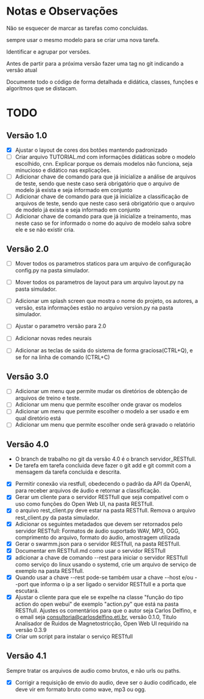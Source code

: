 # Notas e Observações

Não se esquecer de marcar as tarefas como concluidas.

sempre usar o mesmo modelo para se criar uma nova tarefa.

Identificar e agrupar por versões.

Antes de partir para a próxima versão fazer uma tag no git indicando a versão atual

Documente todo o código de forma detalhada e didática, classes, funções e algoritmos que se distacam.

# TODO

## Versão 1.0

- [X] Ajustar o layout de cores dos botões mantendo padronizado
- [ ] Criar arquivo TUTORIAL.md com informações didáticas sobre o modelo escolhido, cnn. Explicar porque os demais modelos não funciona, seja minucioso e didático nas explicações.
- [ ] Adicionar chave de comando para que já inicialize a análise de arquivos de teste, sendo que neste caso será obrigatório que o arquivo de modelo já exista e seja informado em conjunto
- [ ] Adicionar chave de comando para que já inicialize a classificação de arquivos de teste, sendo que neste caso será obrigatório que o arquivo de modelo já exista e seja informado em conjunto
- [ ] Adicionar chave de comando para que já inicialize a treinamento, mas neste caso se for informado o nome do aquivo de modelo salva sobre ele e se não existir cria.

## Versão 2.0

- [ ] Mover todos os parametros staticos para um arquivo de configuração config.py na pasta simulador.
- [ ] Mover todos os parametros de layout para um arquivo layout.py na pasta simulador.
- [ ] Adicionar um splash screen que mostra o nome do projeto, os autores, a versão, esta informações estão no arquivo version.py na pasta simulador.
- [ ] Ajustar o parametro versão para 2.0
- [ ] Adicionar novas redes neurais
- [ ] Adicionar as teclas de saida do sistema de forma graciosa(CTRL+Q), e se for na linha de comando (CTRL+C)


## Versão 3.0

- [ ] Adicionar um menu que permite mudar os diretórios de obtenção de arquivos de treino e teste.
- [ ] Adicionar um menu que permite escolher onde gravar os modelos
- [ ] Adicionar um menu que permite escolher o modelo a ser usado e em qual diretório está
- [ ] Adicionar um menu que permite escolher onde será gravado o relatório

## Versão 4.0
- O branch de trabalho no git da versão 4.0 é o branch servidor_RESTfull.
- De tarefa em tarefa concluida deve fazer o git add e git commit com a mensagem da tarefa concluida e descrita.

- [X] Permitir conexão via restfull, obedecendo o padrão da API da OpenAI, para receber arquivos de áudio e retornar a classificação.
- [X] Gerar um cliente para o servidor RESTfull que seja compatível com o uso como funções do Open Web UI, na pasta RESTfull.
- [X] o arquivo rest_client.py deve estar na pasta RESTfull. Remova o arquivo rest_client.py da pasta simulador.
- [X] Adicionar os seguintes metadados que devem ser retornados pelo servidor RESTfull: Formatos de áudio suportado WAV, MP3, OGG, comprimento do arquivo, formato do áudio, amostragem utilizada
- [X] Gerar o swarmm.json para o servidor RESTfull, na pasta RESTfull.
- [X] Documentar em RESTfull.md como usar o servidor RESTfull
- [X] adicionar a chave de comando --rest para iniciar o servidor RESTfull como serviço do linux usando o systemd, crie um arquivo de serviço de exemplo na pasta RESTfull.
- [X] Quando usar a chave --rest pode-se também usar a chave --host e/ou --port que informa o ip a ser ligado o servidor RESTfull e a porta que escutará.
- [X] Ajustar o cliente para que ele se expelhe na classe "função do tipo action do open webui" de exemplo "action.py" que está na pasta RESTfull. Ajustes os comentários para que o autor seja Carlos Delfino, e o email seja consultoria@carlosdelfino.eti.br, versão 0.1.0, Titulo Analisador de Ruidos de Magnetostricção, Open Web UI requirido na versão 0.3.9
- [X] Criar um script para instalar o serviço RESTfull

## Versão 4.1
Sempre tratar os arquivos de audio como brutos, e não urls ou paths.

- [X] Corrigir a requisição de envio do audio, deve ser o áudio codificado, ele deve vir em formato bruto como wave, mp3 ou ogg.

